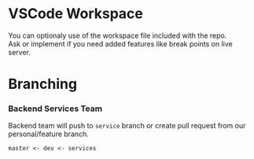 
# VSCode Workspace

You can optionaly use of the workspace file included with the repo.  
Ask or implement if you need added features like break points on live server.

# Branching

### Backend Services Team

Backend team will push to `service` branch or create pull request from our personal/feature branch.  


```
master <- dev <- services
```


